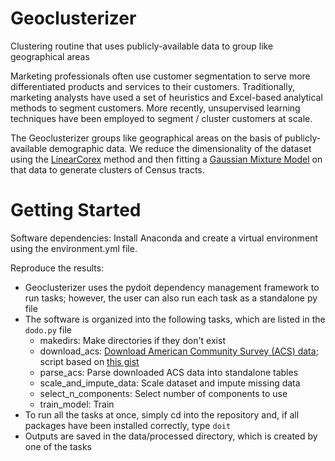 # Geoclusterizer
Clustering routine that uses publicly-available data to group like geographical areas

Marketing professionals often use customer segmentation to serve more differentiated products and services to their customers. Traditionally, marketing analysts have used a set of heuristics and Excel-based analytical methods to segment customers. More recently, unsupervised learning techniques have been employed to segment / cluster customers at scale.

The Geoclusterizer groups like geographical areas on the basis of publicly-available demographic data. We reduce the dimensionality of the dataset using the [LinearCorex](https://github.com/gregversteeg/LinearCorex) method and then fitting a [Gaussian Mixture Model](https://scikit-learn.org/stable/modules/mixture.html#) on that data to generate clusters of Census tracts.

# Getting Started

Software dependencies: Install Anaconda and create a virtual environment using the environment.yml file.

Reproduce the results:
* Geoclusterizer uses the pydoit dependency management framework to run tasks; however, the user can also run each task as a standalone py file
* The software is organized into the following tasks, which are listed in the ```dodo.py``` file
  * makedirs: Make directories if they don't exist 
  * download_acs: [Download American Community Survey (ACS) data](https://www.census.gov/programs-surveys/acs/data.html); script based on [this gist](https://gist.githubusercontent.com/erikbern/89c5f44bd1354854a8954fa2df04453d/raw/efd7b7c31d781a5cae9849be60ab86967bf7d2ed/american_community_survey_example.py)
  * parse_acs: Parse downloaded ACS data into standalone tables
  * scale_and_impute_data: Scale dataset and impute missing data
  * select_n_components: Select number of components to use
  * train_model: Train 
* To run all the tasks at once, simply cd into the repository and, if all packages have been installed correctly, type ```doit```
* Outputs are saved in the data/processed directory, which is created by one of the tasks
